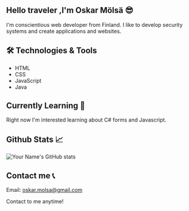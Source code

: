 ## Hello traveler ,I'm Oskar Mölsä 😎

I'm conscientious web developer from Finland. I like to develop security systems and create applications and websites.

## 🛠️ Technologies & Tools

- HTML
- CSS
- JavaScript
- Java

## Currently Learning 📖

  Right now I'm interested learning about C# forms and Javascript.

## Github Stats 📈
![Your Name's GitHub stats](https://github-readme-stats.vercel.app/api?username=Oskar879&show_icons=true&theme=radical)

## Contact me 📞
Email: oskar.molsa@gmail.com

Contact to me anytime!
<!--
**Oskar879/Oskar879** is a ✨ _special_ ✨ repository because its `README.md` (this file) appears on your GitHub profile.

Here are some ideas to get you started:

- 🔭 I’m currently working on ...
- 🌱 I’m currently learning ...
- 👯 I’m looking to collaborate on ...
- 🤔 I’m looking for help with ...
- 💬 Ask me about ...
- 📫 How to reach me: ...
- 😄 Pronouns: ...
- ⚡ Fun fact: ...
-->
